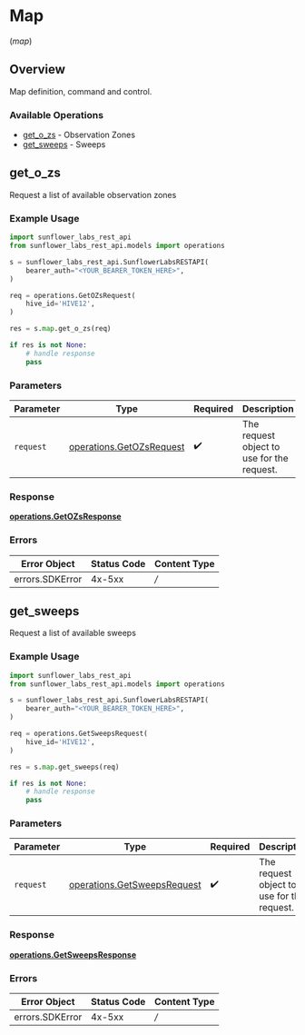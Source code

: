 # Map
(*map*)

## Overview

Map definition, command and control.

### Available Operations

* [get_o_zs](#get_o_zs) - Observation Zones
* [get_sweeps](#get_sweeps) - Sweeps

## get_o_zs

Request a list of available observation zones

### Example Usage

```python
import sunflower_labs_rest_api
from sunflower_labs_rest_api.models import operations

s = sunflower_labs_rest_api.SunflowerLabsRESTAPI(
    bearer_auth="<YOUR_BEARER_TOKEN_HERE>",
)

req = operations.GetOZsRequest(
    hive_id='HIVE12',
)

res = s.map.get_o_zs(req)

if res is not None:
    # handle response
    pass

```

### Parameters

| Parameter                                                            | Type                                                                 | Required                                                             | Description                                                          |
| -------------------------------------------------------------------- | -------------------------------------------------------------------- | -------------------------------------------------------------------- | -------------------------------------------------------------------- |
| `request`                                                            | [operations.GetOZsRequest](../../models/operations/getozsrequest.md) | :heavy_check_mark:                                                   | The request object to use for the request.                           |


### Response

**[operations.GetOZsResponse](../../models/operations/getozsresponse.md)**
### Errors

| Error Object    | Status Code     | Content Type    |
| --------------- | --------------- | --------------- |
| errors.SDKError | 4x-5xx          | */*             |

## get_sweeps

Request a list of available sweeps

### Example Usage

```python
import sunflower_labs_rest_api
from sunflower_labs_rest_api.models import operations

s = sunflower_labs_rest_api.SunflowerLabsRESTAPI(
    bearer_auth="<YOUR_BEARER_TOKEN_HERE>",
)

req = operations.GetSweepsRequest(
    hive_id='HIVE12',
)

res = s.map.get_sweeps(req)

if res is not None:
    # handle response
    pass

```

### Parameters

| Parameter                                                                  | Type                                                                       | Required                                                                   | Description                                                                |
| -------------------------------------------------------------------------- | -------------------------------------------------------------------------- | -------------------------------------------------------------------------- | -------------------------------------------------------------------------- |
| `request`                                                                  | [operations.GetSweepsRequest](../../models/operations/getsweepsrequest.md) | :heavy_check_mark:                                                         | The request object to use for the request.                                 |


### Response

**[operations.GetSweepsResponse](../../models/operations/getsweepsresponse.md)**
### Errors

| Error Object    | Status Code     | Content Type    |
| --------------- | --------------- | --------------- |
| errors.SDKError | 4x-5xx          | */*             |
